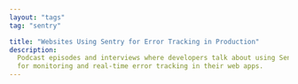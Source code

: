```yaml
---
layout: "tags"
tag: "sentry"

title: "Websites Using Sentry for Error Tracking in Production"
description:
  Podcast episodes and interviews where developers talk about using Sentry 
  for monitoring and real-time error tracking in their web apps.
---
```

